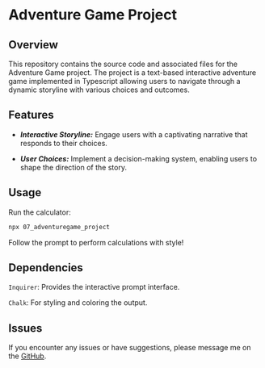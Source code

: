 # Adventure Game Project

## Overview
This repository contains the source code and associated files for the Adventure Game project. The project is a text-based interactive adventure game implemented in Typescript allowing users to navigate through a dynamic storyline with various choices and outcomes.
 
## Features
- ***Interactive Storyline:*** Engage users with a captivating narrative that responds to their choices.
  
- ***User Choices:*** Implement a decision-making system, enabling users to shape the direction of the story.

## Usage
Run the calculator:
```bash
npx 07_adventuregame_project
```
Follow the prompt to perform calculations with style!

## Dependencies
`Inquirer`: Provides the interactive prompt interface.

`Chalk`: For styling and coloring the output.

## Issues
If you encounter any issues or have suggestions, please message me on the [GitHub](https://github.com/IqraZainab23).
